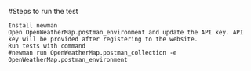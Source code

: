 

#Steps to run the test

    Install newman
    Open OpenWeatherMap.postman_environment and update the API key. API key will be provided after registering to the website.
    Run tests with command
    #newman run OpenWeatherMap.postman_collection -e OpenWeatherMap.postman_environment

